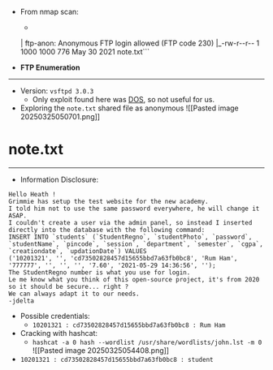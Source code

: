 - From nmap scan:
	- ```21/tcp open  ftp     vsftpd 3.0.3
	| ftp-anon: Anonymous FTP login allowed (FTP code 230)
	|_-rw-r--r--    1 1000     1000          776 May 30  2021 note.txt```
	
- **FTP Enumeration**
---
- Version: `vsftpd 3.0.3`
	- Only exploit found here was [DOS](https://www.exploit-db.com/exploits/49719), so not useful for us.
- Exploring the `note.txt` shared file as anonymous
![[Pasted image 20250325050701.png]]
# note.txt
---
- Information Disclosure:
```
Hello Heath !
Grimmie has setup the test website for the new academy.
I told him not to use the same password everywhere, he will change it ASAP.
I couldn't create a user via the admin panel, so instead I inserted directly into the database with the following command:
INSERT INTO `students` (`StudentRegno`, `studentPhoto`, `password`, `studentName`, `pincode`, `session`, `department`, `semester`, `cgpa`, `creationdate`, `updationDate`) VALUES
('10201321', '', 'cd73502828457d15655bbd7a63fb0bc8', 'Rum Ham', '777777', '', '', '', '7.60', '2021-05-29 14:36:56', '');
The StudentRegno number is what you use for login.
Le me know what you think of this open-source project, it's from 2020 so it should be secure... right ?
We can always adapt it to our needs.
-jdelta
```
- Possible credentials:
	- `10201321 : cd73502828457d15655bbd7a63fb0bc8 : Rum Ham`
- Cracking with hashcat:
	- `hashcat -a 0 hash --wordlist /usr/share/wordlists/john.lst -m 0`
![[Pasted image 20250325054408.png]]
- `10201321 : cd73502828457d15655bbd7a63fb0bc8 : student`